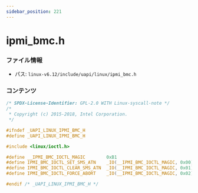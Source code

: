 ```yaml
---
sidebar_position: 221
---
```

# ipmi_bmc.h

### ファイル情報

- パス: `linux-v6.12/include/uapi/linux/ipmi_bmc.h`

### コンテンツ

```h
/* SPDX-License-Identifier: GPL-2.0 WITH Linux-syscall-note */
/*
 * Copyright (c) 2015-2018, Intel Corporation.
 */

#ifndef _UAPI_LINUX_IPMI_BMC_H
#define _UAPI_LINUX_IPMI_BMC_H

#include <linux/ioctl.h>

#define __IPMI_BMC_IOCTL_MAGIC        0xB1
#define IPMI_BMC_IOCTL_SET_SMS_ATN    _IO(__IPMI_BMC_IOCTL_MAGIC, 0x00)
#define IPMI_BMC_IOCTL_CLEAR_SMS_ATN  _IO(__IPMI_BMC_IOCTL_MAGIC, 0x01)
#define IPMI_BMC_IOCTL_FORCE_ABORT    _IO(__IPMI_BMC_IOCTL_MAGIC, 0x02)

#endif /* _UAPI_LINUX_IPMI_BMC_H */

```
